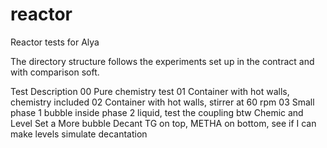 reactor
=======

Reactor tests for Alya

The directory structure follows the experiments set up in the contract and with comparison soft.

Test  Description
00    Pure chemistry test
01    Container with hot walls, chemistry included
02    Container with hot walls, stirrer at 60 rpm
03    Small phase 1 bubble inside phase 2 liquid, test the coupling btw Chemic and Level Set
   a  More bubble
Decant   TG on top, METHA on bottom, see if I can make levels simulate decantation
